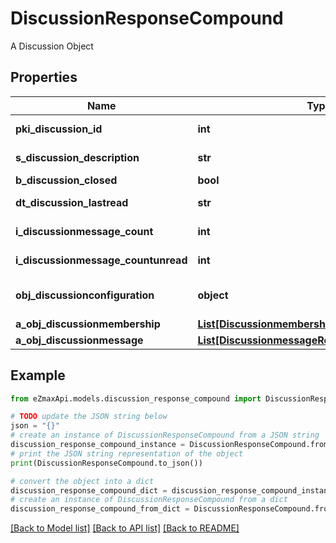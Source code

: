 # DiscussionResponseCompound

A Discussion Object

## Properties

Name | Type | Description | Notes
------------ | ------------- | ------------- | -------------
**pki_discussion_id** | **int** | The unique ID of the Discussion | 
**s_discussion_description** | **str** | The description of the Discussion | 
**b_discussion_closed** | **bool** | Whether if it&#39;s an closed | 
**dt_discussion_lastread** | **str** | The date the Discussion was last read | [optional] 
**i_discussionmessage_count** | **int** | The count of Attachment. | 
**i_discussionmessage_countunread** | **int** | The count of Attachment. | 
**obj_discussionconfiguration** | **object** | A Custom Discussionconfiguration Object | [optional] 
**a_obj_discussionmembership** | [**List[DiscussionmembershipResponseCompound]**](DiscussionmembershipResponseCompound.md) |  | 
**a_obj_discussionmessage** | [**List[DiscussionmessageResponseCompound]**](DiscussionmessageResponseCompound.md) |  | 

## Example

```python
from eZmaxApi.models.discussion_response_compound import DiscussionResponseCompound

# TODO update the JSON string below
json = "{}"
# create an instance of DiscussionResponseCompound from a JSON string
discussion_response_compound_instance = DiscussionResponseCompound.from_json(json)
# print the JSON string representation of the object
print(DiscussionResponseCompound.to_json())

# convert the object into a dict
discussion_response_compound_dict = discussion_response_compound_instance.to_dict()
# create an instance of DiscussionResponseCompound from a dict
discussion_response_compound_from_dict = DiscussionResponseCompound.from_dict(discussion_response_compound_dict)
```
[[Back to Model list]](../README.md#documentation-for-models) [[Back to API list]](../README.md#documentation-for-api-endpoints) [[Back to README]](../README.md)


